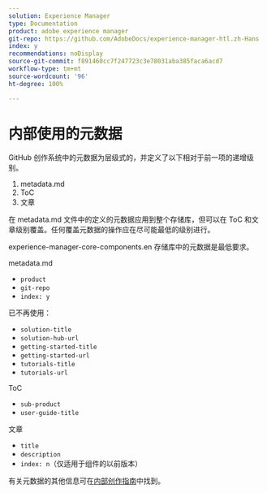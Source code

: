 ```yaml
---
solution: Experience Manager
type: Documentation
product: adobe experience manager
git-repo: https://github.com/AdobeDocs/experience-manager-htl.zh-Hans
index: y
recommendations: noDisplay
source-git-commit: f891460cc7f247723c3e78031aba385faca6acd7
workflow-type: tm+mt
source-wordcount: '96'
ht-degree: 100%

---
```



# 内部使用的元数据

GitHub 创作系统中的元数据为层级式的，并定义了以下相对于前一项的递增级别。

1. metadata.md
1. ToC
1. 文章

在 metadata.md 文件中的定义的元数据应用到整个存储库，但可以在 ToC 和文章级别覆盖。任何覆盖元数据的操作应在尽可能最低的级别进行。

experience-manager-core-components.en 存储库中的元数据是最低要求。

metadata.md

* `product`
* `git-repo`
* `index: y`

已不再使用：

* `solution-title`
* `solution-hub-url`
* `getting-started-title`
* `getting-started-url`
* `tutorials-title`
* `tutorials-url`

ToC

* `sub-product`
* `user-guide-title`

文章

* `title`
* `description`
* `index: n`（仅适用于组件的以前版本）

有关元数据的其他信息可在[内部创作指南](https://experienceleague.adobe.com/docs/authoring-guide-exl/using/authoring/features/metadata.html?lang=zh-Hans#solution)中找到。
